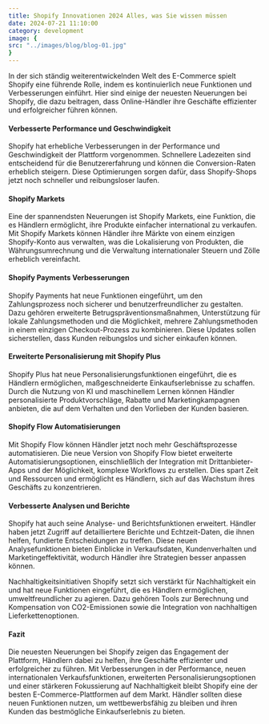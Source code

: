 ```yaml
---
title: Shopify Innovationen 2024 Alles, was Sie wissen müssen
date: 2024-07-21 11:10:00
category: development
image: {
src: "../images/blog/blog-01.jpg"
}
---
```


In der sich ständig weiterentwickelnden Welt des E-Commerce spielt Shopify eine führende Rolle, indem es kontinuierlich neue Funktionen und Verbesserungen einführt. Hier sind einige der neuesten Neuerungen bei Shopify, die dazu beitragen, dass Online-Händler ihre Geschäfte effizienter und erfolgreicher führen können.

#### Verbesserte Performance und Geschwindigkeit
Shopify hat erhebliche Verbesserungen in der Performance und Geschwindigkeit der Plattform vorgenommen. Schnellere Ladezeiten sind entscheidend für die Benutzererfahrung und können die Conversion-Raten erheblich steigern. Diese Optimierungen sorgen dafür, dass Shopify-Shops jetzt noch schneller und reibungsloser laufen.

#### Shopify Markets
Eine der spannendsten Neuerungen ist Shopify Markets, eine Funktion, die es Händlern ermöglicht, ihre Produkte einfacher international zu verkaufen. Mit Shopify Markets können Händler ihre Märkte von einem einzigen Shopify-Konto aus verwalten, was die Lokalisierung von Produkten, die Währungsumrechnung und die Verwaltung internationaler Steuern und Zölle erheblich vereinfacht.

#### Shopify Payments Verbesserungen
Shopify Payments hat neue Funktionen eingeführt, um den Zahlungsprozess noch sicherer und benutzerfreundlicher zu gestalten. Dazu gehören erweiterte Betrugspräventionsmaßnahmen, Unterstützung für lokale Zahlungsmethoden und die Möglichkeit, mehrere Zahlungsmethoden in einem einzigen Checkout-Prozess zu kombinieren. Diese Updates sollen sicherstellen, dass Kunden reibungslos und sicher einkaufen können.

#### Erweiterte Personalisierung mit Shopify Plus
Shopify Plus hat neue Personalisierungsfunktionen eingeführt, die es Händlern ermöglichen, maßgeschneiderte Einkaufserlebnisse zu schaffen. Durch die Nutzung von KI und maschinellem Lernen können Händler personalisierte Produktvorschläge, Rabatte und Marketingkampagnen anbieten, die auf dem Verhalten und den Vorlieben der Kunden basieren.

#### Shopify Flow Automatisierungen
Mit Shopify Flow können Händler jetzt noch mehr Geschäftsprozesse automatisieren. Die neue Version von Shopify Flow bietet erweiterte Automatisierungsoptionen, einschließlich der Integration mit Drittanbieter-Apps und der Möglichkeit, komplexe Workflows zu erstellen. Dies spart Zeit und Ressourcen und ermöglicht es Händlern, sich auf das Wachstum ihres Geschäfts zu konzentrieren.

#### Verbesserte Analysen und Berichte
Shopify hat auch seine Analyse- und Berichtsfunktionen erweitert. Händler haben jetzt Zugriff auf detailliertere Berichte und Echtzeit-Daten, die ihnen helfen, fundierte Entscheidungen zu treffen. Diese neuen Analysefunktionen bieten Einblicke in Verkaufsdaten, Kundenverhalten und Marketingeffektivität, wodurch Händler ihre Strategien besser anpassen können.

Nachhaltigkeitsinitiativen
Shopify setzt sich verstärkt für Nachhaltigkeit ein und hat neue Funktionen eingeführt, die es Händlern ermöglichen, umweltfreundlicher zu agieren. Dazu gehören Tools zur Berechnung und Kompensation von CO2-Emissionen sowie die Integration von nachhaltigen Lieferkettenoptionen.

#### Fazit
Die neuesten Neuerungen bei Shopify zeigen das Engagement der Plattform, Händlern dabei zu helfen, ihre Geschäfte effizienter und erfolgreicher zu führen. Mit Verbesserungen in der Performance, neuen internationalen Verkaufsfunktionen, erweiterten Personalisierungsoptionen und einer stärkeren Fokussierung auf Nachhaltigkeit bleibt Shopify eine der besten E-Commerce-Plattformen auf dem Markt. Händler sollten diese neuen Funktionen nutzen, um wettbewerbsfähig zu bleiben und ihren Kunden das bestmögliche Einkaufserlebnis zu bieten.
